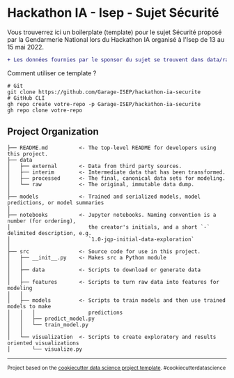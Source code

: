 Hackathon IA - Isep - Sujet Sécurité
==============================

Vous trouverrez ici un boilerplate (template) pour le sujet Sécurité proposé par la Gendarmerie National lors du Hackathon IA organisé à l'Isep de 13 au 15 mai 2022.

```diff
+ Les données fournies par le sponsor du sujet se trouvent dans data/raw.
```

Comment utiliser ce template ?
```shell
# Git
git clone https://github.com/Garage-ISEP/hackathon-ia-securite
# GitHub CLI
gh repo create votre-repo -p Garage-ISEP/hackathon-ia-securite
gh repo clone votre-repo
```

Project Organization
------------

    ├── README.md          <- The top-level README for developers using this project.
    ├── data
    │   ├── external       <- Data from third party sources.
    │   ├── interim        <- Intermediate data that has been transformed.
    │   ├── processed      <- The final, canonical data sets for modeling.
    │   └── raw            <- The original, immutable data dump.
    │
    ├── models             <- Trained and serialized models, model predictions, or model summaries
    │
    ├── notebooks          <- Jupyter notebooks. Naming convention is a number (for ordering),
    │                         the creator's initials, and a short `-` delimited description, e.g.
    │                         `1.0-jqp-initial-data-exploration`
    │
    ├── src                <- Source code for use in this project.
    │   ├── __init__.py    <- Makes src a Python module
    │   │
    │   ├── data           <- Scripts to download or generate data
    │   │
    │   ├── features       <- Scripts to turn raw data into features for modeling
    │   │
    │   ├── models         <- Scripts to train models and then use trained models to make
    │   │   │                 predictions
    │   │   ├── predict_model.py
    │   │   └── train_model.py
    │   │
    │   └── visualization  <- Scripts to create exploratory and results oriented visualizations
    │       └── visualize.py


--------

<p><small>Project based on the <a target="_blank" href="https://drivendata.github.io/cookiecutter-data-science/">cookiecutter data science project template</a>. #cookiecutterdatascience</small></p>
